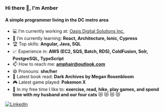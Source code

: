 ### Hi there 👋, I'm Amber
#### A simple programmer living in the DC metro area

- 💻 I’m currently working at: [Oasis Digital Solutions Inc.](https://oasisdigital.com/)
- 🌱 I’m currently learning: **React, Architecture, Ionic, Cypress**
- 🏆 Top skills: **Angular, Java, SQL**
- 📈 Experience in: **AWS (EC2, SQS, Batch, RDS), ColdFusion, Solr, PostgreSQL, TypeScript**
- 📫 How to reach me: **amphair@outlook.com**
- 😄 Pronouns: **she/her**
- 📕 Latest book read: **Dark Archives by Megan Rosenbloom**
- 🎮 Latest game played: **Pokemon X**
- 🏃 In my free time I like to: **exercise, read, hike, play games, and spend time with my husband and our four cats** 😻 😻 😻 😻

 [![LinkedIn](https://img.shields.io/badge/-LinkedIn-61DAFB?style=flat&logo=LinkedIn&logoColor=white&color=0077B5)](https://www.linkedin.com/in/amberphair/)
